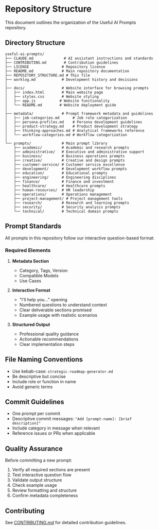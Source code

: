 # Repository Structure

This document outlines the organization of the Useful AI Prompts repository.

## Directory Structure

```
useful-ai-prompts/
├── CLAUDE.md              # AI assistant instructions and standards
├── CONTRIBUTING.md        # Contribution guidelines
├── LICENSE               # Repository license
├── README.md             # Main repository documentation
├── REPOSITORY_STRUCTURE.md # This file
├── worklog.md            # Development history and decisions
│
├── docs/                 # Website interface for browsing prompts
│   ├── index.html        # Main website page
│   ├── styles.css        # Website styling
│   ├── app.js           # Website functionality
│   └── README.md        # Website deployment guide
│
├── metadata/             # Prompt framework metadata and guidelines
│   ├── job-categories.md      # Job role categorization
│   ├── persona-profiles.md    # Persona development guidelines
│   ├── product-strategy.md    # Product development strategy
│   ├── thinking-approaches.md # Analytical frameworks reference
│   └── workflow-categories.md # Workflow categorization
│
└── prompts/              # Main prompt library
    ├── academic/         # Academic and research prompts
    ├── administrative/   # Executive and administrative support
    ├── business/         # Business operations prompts
    ├── creative/         # Creative and design prompts
    ├── customer-service/ # Customer service excellence
    ├── development/      # Development workflow prompts
    ├── education/        # Educational prompts
    ├── engineering/      # Engineering disciplines
    ├── finance/          # Finance and investment
    ├── healthcare/       # Healthcare prompts
    ├── human-resources/  # HR leadership
    ├── operations/       # Operations management
    ├── project-management/ # Project management tools
    ├── research/         # Research and learning prompts
    ├── security/         # Security analysis prompts
    └── technical/        # Technical domain prompts
```

## Prompt Standards

All prompts in this repository follow our interactive question-based format:

### Required Elements

1. **Metadata Section**
   - Category, Tags, Version
   - Compatible Models
   - Use Cases

2. **Interactive Format**
   - "I'll help you..." opening
   - Numbered questions to understand context
   - Clear deliverable sections promised
   - Example usage with realistic scenarios

3. **Structured Output**
   - Professional quality guidance
   - Actionable recommendations
   - Clear implementation steps

## File Naming Conventions

- Use kebab-case: `strategic-roadmap-generator.md`
- Be descriptive but concise
- Include role or function in name
- Avoid generic terms

## Commit Guidelines

- One prompt per commit
- Descriptive commit messages: `"Add [prompt-name]: [brief description]"`
- Include category in message when relevant
- Reference issues or PRs when applicable

## Quality Assurance

Before committing a new prompt:

1. Verify all required sections are present
2. Test interactive question flow
3. Validate output structure
4. Check example usage
5. Review formatting and structure
6. Confirm metadata completeness

## Contributing

See [CONTRIBUTING.md](CONTRIBUTING.md) for detailed contribution guidelines.
